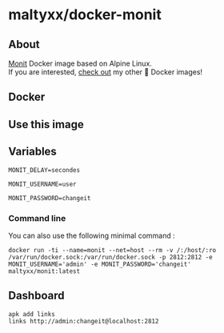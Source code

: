 # maltyxx/docker-monit

## About

[Monit](https://mmonit.com/monit/) Docker image based on Alpine Linux.<br />
If you are interested, [check out](https://hub.docker.com/r/maltyxx/) my other 🐳 Docker images!

## Docker

## Use this image


## Variables

```
MONIT_DELAY=secondes
```

```
MONIT_USERNAME=user
``` 

```
MONIT_PASSWORD=changeit
```

### Command line

You can also use the following minimal command :

```
docker run -ti --name=monit --net=host --rm -v /:/host/:ro /var/run/docker.sock:/var/run/docker.sock -p 2812:2812 -e MONIT_USERNAME='admin' -e MONIT_PASSWORD='changeit' maltyxx/monit:latest
```

## Dashboard

```
apk add links
links http://admin:changeit@localhost:2812
```
